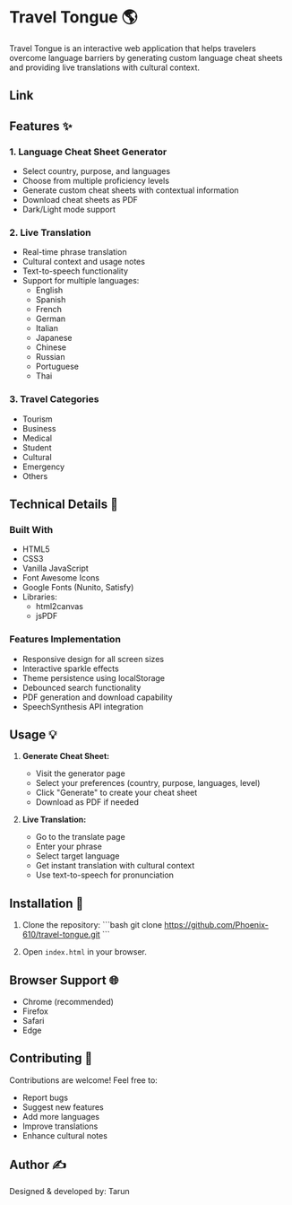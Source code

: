 # Travel Tongue 🌎

Travel Tongue is an interactive web application that helps travelers overcome language barriers by generating custom language cheat sheets and providing live translations with cultural context.

## Link


## Features ✨

### 1. Language Cheat Sheet Generator
- Select country, purpose, and languages
- Choose from multiple proficiency levels
- Generate custom cheat sheets with contextual information
- Download cheat sheets as PDF
- Dark/Light mode support

### 2. Live Translation
- Real-time phrase translation
- Cultural context and usage notes
- Text-to-speech functionality
- Support for multiple languages:
  - English
  - Spanish
  - French
  - German
  - Italian
  - Japanese
  - Chinese
  - Russian
  - Portuguese
  - Thai

### 3. Travel Categories
- Tourism
- Business
- Medical
- Student
- Cultural
- Emergency
- Others

## Technical Details 🔧

### Built With
- HTML5
- CSS3
- Vanilla JavaScript
- Font Awesome Icons
- Google Fonts (Nunito, Satisfy)
- Libraries:
  - html2canvas
  - jsPDF

### Features Implementation
- Responsive design for all screen sizes
- Interactive sparkle effects
- Theme persistence using localStorage
- Debounced search functionality
- PDF generation and download capability
- SpeechSynthesis API integration

## Usage 💡

1. **Generate Cheat Sheet:**
   - Visit the generator page
   - Select your preferences (country, purpose, languages, level)
   - Click "Generate" to create your cheat sheet
   - Download as PDF if needed

2. **Live Translation:**
   - Go to the translate page
   - Enter your phrase
   - Select target language
   - Get instant translation with cultural context
   - Use text-to-speech for pronunciation

## Installation 🚀

1. Clone the repository:
\`\`\`bash
git clone https://github.com/Phoenix-610/travel-tongue.git
\`\`\`

2. Open `index.html` in your browser.

## Browser Support 🌐
- Chrome (recommended)
- Firefox
- Safari
- Edge

## Contributing 🤝
Contributions are welcome! Feel free to:
- Report bugs
- Suggest new features
- Add more languages
- Improve translations
- Enhance cultural notes

## Author ✍️
Designed & developed by: Tarun
